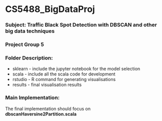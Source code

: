 # CS5488_BigDataProj

### Subject: Traffic Black Spot Detection with DBSCAN and other big data techniques

### Project Group 5

### Folder Description:
- sklearn - include the jupyter notebook for the model selection
- scala - include all the scala code for development
- rstudio - R command for generating visualisations
- results - final visualisation results

### Main Implementation:
The final implementation should focus on **dbscanHaversine2Partition.scala**
